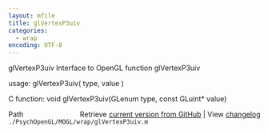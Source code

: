 ```yaml
---
layout: mfile
title: glVertexP3uiv
categories:
  - wrap
encoding: UTF-8
---
```


glVertexP3uiv  Interface to OpenGL function glVertexP3uiv  

usage:  glVertexP3uiv( type, value )  

C function:  void glVertexP3uiv(GLenum type, const GLuint\* value)  


<div class="code_header" style="text-align:right;">
  <span style="float:left;">Path&nbsp;&nbsp;</span> <span class="counter">Retrieve <a href=
  "https://raw.github.com/Psychtoolbox-3/Psychtoolbox-3/beta/./PsychOpenGL/MOGL/wrap/glVertexP3uiv.m">current version from GitHub</a> | View <a href=
  "https://github.com/Psychtoolbox-3/Psychtoolbox-3/commits/beta/./PsychOpenGL/MOGL/wrap/glVertexP3uiv.m">changelog</a></span>
</div>
<div class="code">
  <code>./PsychOpenGL/MOGL/wrap/glVertexP3uiv.m</code>
</div>
